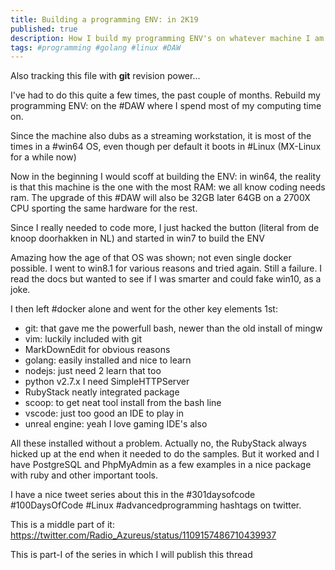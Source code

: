 ```yaml
---
title: Building a programming ENV: in 2K19
published: true
description: How I build my programming ENV's on whatever machine I am the longest on
tags: #programming #golang #linux #DAW
---
```


Also tracking this file with **git** revision power...

I've had to do this quite a few times, the past couple of months. Rebuild my programming ENV: on the #DAW where I spend most of my computing time on.

Since the machine also dubs as a streaming workstation, it is most of the times in a #win64 OS, even though per default it boots in #Linux (MX-Linux for a while now)

Now in the beginning I would scoff at building the ENV: in win64, the reality is that this machine is the one with the most RAM: we all know coding needs ram. The upgrade of this #DAW will also be 32GB later 64GB on a 2700X CPU sporting the same hardware for the rest.

Since I really needed to code more, I just hacked the button (literal from de knoop doorhakken in NL) and started in win7 to build the ENV

Amazing how the age of that OS was shown; not even single docker possible.
I went to win8.1 for various reasons and tried again. Still a failure. I read the docs but wanted to see if I was smarter and could fake win10, as a joke.


I then left #docker alone and went for the other key elements 1st:
- git: that gave me the powerfull bash, newer than the old install of mingw
- vim: luckily included with git
- MarkDownEdit for obvious reasons
- golang: easily installed and nice to learn
- nodejs: just need 2 learn that too
- python v2.7.x I need SimpleHTTPServer
- RubyStack neatly integrated package
- scoop: to get neat tool install from the bash line
- vscode: just too good an IDE to play in
- unreal engine: yeah I love gaming IDE's also


All these installed without a problem. Actually no, the RubyStack always hicked up at the end when it needed to do the samples. But it worked and I have PostgreSQL and PhpMyAdmin as a few examples in a nice package with ruby and other important tools.

I have a nice tweet series about this in the #301daysofcode #100DaysOfCode #Linux #advancedprogramming hashtags on twitter.

This is a middle part of it: <https://twitter.com/Radio_Azureus/status/1109157486710439937>


This is part-I of the series in which I will publish this thread